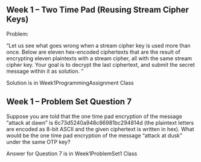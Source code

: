 Week 1 – Two Time Pad (Reusing Stream Cipher Keys)
-------------------------------

Problem:

“Let us see what goes wrong when a stream cipher key is used more than once. Below are eleven hex-encoded ciphertexts that are the result of encrypting eleven plaintexts with a stream cipher, all with the same stream cipher key. Your goal is to decrypt the last ciphertext, and submit the secret message within it as solution. ”

Solution is in Week1ProgrammingAssignment Class

Week 1 – Problem Set Question 7
-------------------------------

Suppose you are told that the one time pad encryption of the message “attack at dawn” is 6c73d5240a948c86981bc294814d (the plaintext letters are encoded as 8-bit ASCII and the given ciphertext is written in hex). What would be the one time pad encryption of the message “attack at dusk” under the same OTP key?

Answer for Question 7 is in Week1ProblemSet1 Class